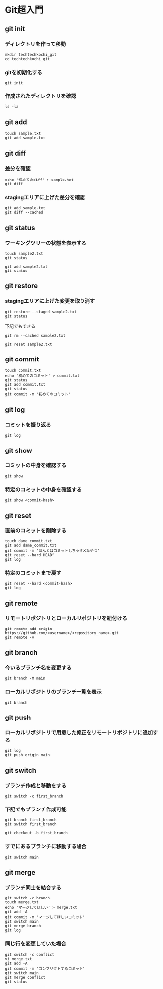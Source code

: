 # Git超入門

## git init

### ディレクトリを作って移動

```
mkdir techtechkochi_git
cd techtechkochi_git
```

### gitを初期化する

```
git init
```

### 作成されたディレクトリを確認

```
ls -la
```

## git add

```
touch sample.txt
git add sample.txt
```

## git diff

### 差分を確認

```
echo '初めてのdiff' > sample.txt
git diff
```

### stagingエリアに上げた差分を確認

```
git add sample.txt
git diff --cached
```

## git status

### ワーキングツリーの状態を表示する

```
touch sample2.txt
git status
```

```
git add sample2.txt
git status
```

## git restore

### stagingエリアに上げた変更を取り消す

```
git restore --staged sample2.txt
git status
```

下記でもできる
```
git rm --cached sample2.txt
```

```
git reset sample2.txt
```

## git commit

```
touch commit.txt
echo '初めてのコミット' > commit.txt
git status
git add commit.txt
git status
git commit -m '初めてのコミット'
```

## git log

### コミットを振り返る

```
git log
```

## git show

### コミットの中身を確認する

```
git show
```

### 特定のコミットの中身を確認する

```
git show <commit-hash>
```

## git reset

### 直前のコミットを削除する

```
touch dame_commit.txt
git add dame_commit.txt
git commit -m 'ほんとはコミットしちゃダメなやつ'
git reset --hard HEAD^
git log
```

### 特定のコミットまで戻す

```
git reset --hard <commit-hash>
git log
```

## git remote

### リモートリポジトリとローカルリポジトリを紐付ける

```
git remote add origin https://github.com/<username>/<repository_name>.git
git remote -v
```

## git branch

### 今いるブランチ名を変更する

```
git branch -M main
```

### ローカルリポジトリのブランチ一覧を表示

```
git branch
```

## git push

### ローカルリポジトリで用意した修正をリモートリポジトリに追加する

```
git log
git push origin main
```

## git switch

### ブランチ作成と移動をする

```
git switch -c first_branch
```

### 下記でもブランチ作成可能

```
git branch first_branch
git switch first_branch
```

```
git checkout -b first_branch
```

### すでにあるブランチに移動する場合

```
git switch main
```

## git merge

### ブランチ同士を結合する

```
git switch -c branch
touch merge.txt
echo 'マージしてほしい' > merge.txt
git add -A
git commit -m 'マージしてほしいコミット'
git switch main
git merge branch
git log
```

### 同じ行を変更していた場合

```
git switch -c conflict
vi merge.txt
git add -A
git commit -m 'コンフリクトするコミット'
git switch main
git merge conflict
git status
```
